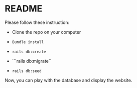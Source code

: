 # README

Please follow these instruction:

* Clone the repo on your computer

* ```Bundle install```

* ```rails db:create```

* ```rails db:migrate``

* ```rails db:seed```

Now, you can play with the database and display the website.